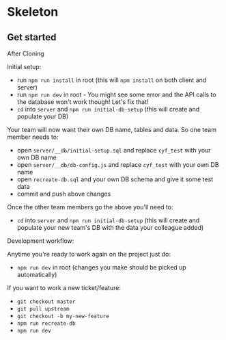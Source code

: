 # Skeleton

## Get started

After Cloning

Initial setup:

- run `npm run install` in root (this will `npm install` on both client and server)
- run `npm run dev` in root - You might see some error and the API calls to the database won't work though! Let's fix that!
- `cd` into `server` and `npm run initial-db-setup` (this will create and populate your DB)

Your team will now want their own DB name, tables and data. So one team member needs to:
- open `server/__db/initial-setup.sql` and replace `cyf_test` with your own DB name
- open `server/__db/db-config.js` and replace `cyf_test` with your own DB name
- open `recreate-db.sql` and your own DB schema and give it some test data
- commit and push above changes

Once the other team members go the above you'll need to:
- `cd` into `server` and `npm run initial-db-setup` (this will create and populate your new team's DB with the data your colleague added)

Development workflow:

Anytime you're ready to work again on the project just do:
- `npm run dev` in root (changes you make should be picked up automatically)

If you want to work a new ticket/feature:
- `git checkout master`
- `git pull upstream`
- `git checkout -b my-new-feature`
- `npm run recreate-db`
- `npm run dev`



